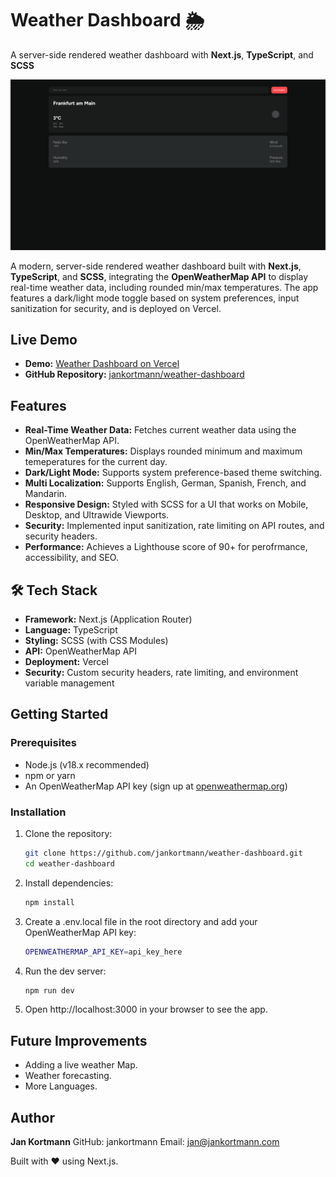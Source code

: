 # Weather Dashboard 🌦️

A server-side rendered weather dashboard with **Next.js**, **TypeScript**, and **SCSS**

![Weather Dashboard Screenshot](./readme/showcase.gif)


A modern, server-side rendered weather dashboard built with **Next.js**, **TypeScript**, and **SCSS**, integrating the **OpenWeatherMap API** to display real-time weather data, including rounded min/max temperatures. The app features a dark/light mode toggle based on system preferences, input sanitization for security, and is deployed on Vercel.

## Live Demo
- **Demo:** [Weather Dashboard on Vercel](https://weather-dashboard-3nun49p8h-jan-kortmanns-projects.vercel.app/)
- **GitHub Repository:** [jankortmann/weather-dashboard](https://github.com/jankortmann/weather-dashboard)

## Features
- **Real-Time Weather Data:** Fetches current weather data using the OpenWeatherMap API.
- **Min/Max Temperatures:** Displays rounded minimum and maximum temeperatures for the current day.
- **Dark/Light Mode:** Supports system preference-based theme switching.
- **Multi Localization:** Supports English, German, Spanish, French, and Mandarin.
- **Responsive Design:** Styled with SCSS for a UI that works on Mobile, Desktop, and Ultrawide Viewports.
- **Security:** Implemented input sanitization, rate limiting on API routes, and security headers.
- **Performance:** Achieves a Lighthouse score of 90+ for perofrmance, accessibility, and SEO.

## 🛠️ Tech Stack
- **Framework:** Next.js (Application Router)
- **Language:** TypeScript
- **Styling:** SCSS (with CSS Modules)
- **API:** OpenWeatherMap API
- **Deployment:** Vercel
- **Security:** Custom security headers, rate limiting, and environment variable management

## Getting Started

### Prerequisites
- Node.js (v18.x recommended)
- npm or yarn
- An OpenWeatherMap API key (sign up at [openweathermap.org](https://openweathermap.org))

### Installation
1. Clone the repository:
    ```bash
    git clone https://github.com/jankortmann/weather-dashboard.git
    cd weather-dashboard
2. Install dependencies:
    ```bash
    npm install
3. Create a .env.local file in the root directory and add your OpenWeatherMap API key:
    ```bash
    OPENWEATHERMAP_API_KEY=api_key_here
4. Run the dev server:
    ```bash
    npm run dev
5. Open http://localhost:3000 in your browser to see the app.

## Future Improvements
- Adding a live weather Map.
- Weather forecasting.
- More Languages.

## Author
**Jan Kortmann**
GitHub: jankortmann
Email: jan@jankortmann.com

Built with ❤️ using Next.js.